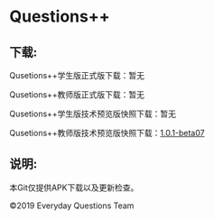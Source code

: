<h1>Questions++</h1>

<h2>下载:</h2>

Qusetions++学生版正式版下载：暂无

Qusetions++教师版正式版下载：暂无

Qusetions++学生版技术预览版快照下载：暂无

Qusetions++教师版技术预览版快照下载：<a href="https://github.com/UtopiaXC/QuestionsPlusPlus/blob/master/app-release.apk?raw=true">1.0.1-beta07</a>

<h2>说明:</h2>

本Git仅提供APK下载以及更新检查。


©2019 Everyday Questions Team
